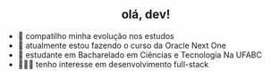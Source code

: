 <h2 align="center">olá, dev!</h2>

* 🍵 compatilho minha evolução nos estudos
* 📂 atualmente estou fazendo o curso da Oracle Next One
* 📝 estudante em Bacharelado em Ciências e Tecnologia Na UFABC
* 👨🏻‍💻 tenho interesse em desenvolvimento full-stack



<!--
**ma1ferreira/ma1ferreira** is a ✨ _special_ ✨ repository because its `README.md` (this file) appears on your GitHub profile.

Here are some ideas to get you started:

- 🔭 I’m currently working on ...
- 🌱 I’m currently learning ...
- 👯 I’m looking to collaborate on ...
- 🤔 I’m looking for help with ...
- 💬 Ask me about ...
- 📫 How to reach me: ...
- 😄 Pronouns: ...
- ⚡ Fun fact: ...
-->

